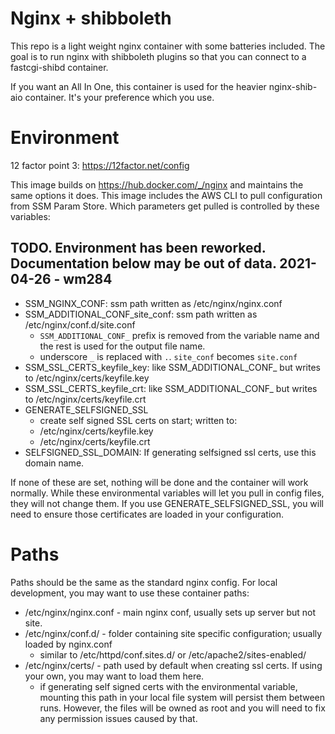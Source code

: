 # Nginx + shibboleth

This repo is a light weight nginx container with some batteries included.  The goal is to run nginx with shibboleth plugins so that you can connect to a fastcgi-shibd container.

If you want an All In One, this container is used for the heavier nginx-shib-aio container.  It's your preference which you use.


# Environment
12 factor point 3: https://12factor.net/config

This image builds on https://hub.docker.com/_/nginx and maintains the same options it does.  This image includes the AWS CLI to pull configuration from SSM Param Store.  Which parameters get pulled is controlled by these variables:
## TODO.  Environment has been reworked.  Documentation below may be out of data.  2021-04-26 - wm284

 - SSM_NGINX_CONF: ssm path written as /etc/nginx/nginx.conf
 - SSM_ADDITIONAL_CONF_site_conf: ssm path written as /etc/nginx/conf.d/site.conf
   - `SSM_ADDITIONAL_CONF_` prefix is removed from the variable name and the rest is used for the output file name.
   - underscore `_` is replaced with `.`. `site_conf` becomes `site.conf`
 - SSM_SSL_CERTS_keyfile_key: like SSM_ADDITIONAL_CONF_ but writes to /etc/nginx/certs/keyfile.key
 - SSM_SSL_CERTS_keyfile_crt: like SSM_ADDITIONAL_CONF_ but writes to /etc/nginx/certs/keyfile.crt
 - GENERATE_SELFSIGNED_SSL
   - create self signed SSL certs on start; written to:
   - /etc/nginx/certs/keyfile.key
   - /etc/nginx/certs/keyfile.crt
 - SELFSIGNED_SSL_DOMAIN: If generating selfsigned ssl certs, use this domain name.

If none of these are set, nothing will be done and the container will work normally.  While these environmental variables will let you pull in config files, they will not change them.  If you use GENERATE_SELFSIGNED_SSL, you will need to ensure those certificates are loaded in your configuration.

# Paths

Paths should be the same as the standard nginx config.  For local development, you may want to use these container paths:
 - /etc/nginx/nginx.conf - main nginx conf, usually sets up server but not site.
 - /etc/nginx/conf.d/ - folder containing site specific configuration; usually loaded by nginx.conf
   - similar to /etc/httpd/conf.sites.d/ or /etc/apache2/sites-enabled/
 - /etc/nginx/certs/ - path used by default when creating ssl certs. If using your own, you may want to load them here.
   - if generating self signed certs with the environmental variable, mounting this path in your local file system will persist them between runs.  However, the files will be owned as root and you will need to fix any permission issues caused by that.
